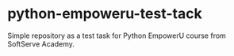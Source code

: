 # python-empoweru-test-tack

Simple repository as a test task for Python EmpowerU course from SoftServe Academy.
